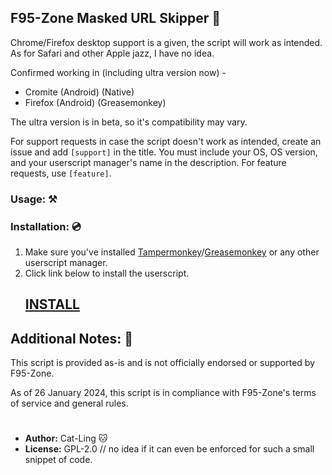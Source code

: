 ## F95-Zone Masked URL Skipper 🔞

Chrome/Firefox desktop support is a given, the script will work as intended. As for Safari and other Apple jazz, I have no idea.

Confirmed working in (including ultra version now) -
- Cromite (Android) (Native)
- Firefox (Android) (Greasemonkey)

The ultra version is in beta, so it's compatibility may vary.

For support requests in case the script doesn't work as intended, create an issue and add `[support]` in the title. You must include your OS, OS version, and your userscript manager's name in the description.
For feature requests, use `[feature]`.

### Usage: ⚒

### Installation: 💿
1. Make sure you've installed [Tampermonkey](https://www.tampermonkey.net/)/[Greasemonkey](https://addons.mozilla.org/en-US/firefox/addon/greasemonkey/) or any other userscript manager.
2. Click link below to install the userscript.
   ## [INSTALL](https://raw.githubusercontent.com/Cat-Ling/f95zone-skipper/main/f95zone-skipper.user.js)


## Additional Notes: 📝

This script is provided as-is and is not officially endorsed or supported by F95-Zone.

As of 26 January 2024, this script is in compliance with F95-Zone's terms of service and general rules.

#
- **Author:** Cat-Ling 🐱
- **License:** GPL-2.0 // no idea if it can even be enforced for such a small snippet of code.
